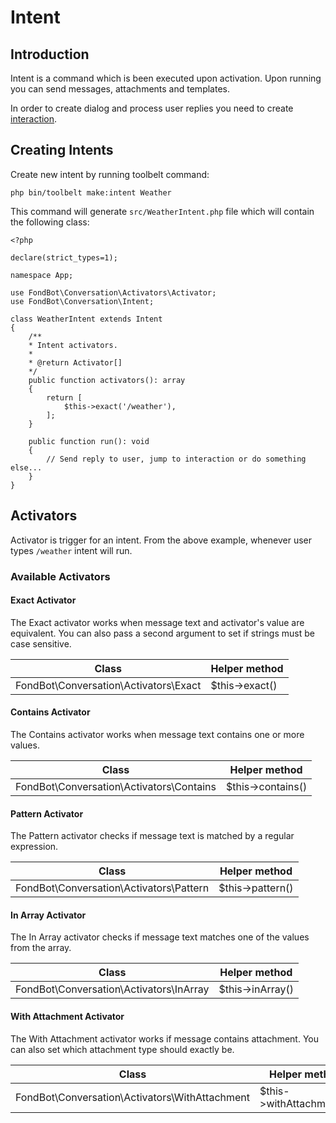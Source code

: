 # Intent

## Introduction
Intent is a command which is been executed upon activation.
Upon running you can send messages, attachments and templates.

In order to create dialog and process user replies you need to create [interaction](/interactions).

## Creating Intents

Create new intent by running toolbelt command:

    php bin/toolbelt make:intent Weather

This command will generate `src/WeatherIntent.php` file which will contain the following class:

    <?php

    declare(strict_types=1);

    namespace App;

    use FondBot\Conversation\Activators\Activator;
    use FondBot\Conversation\Intent;

    class WeatherIntent extends Intent
    {
        /**
        * Intent activators.
        *
        * @return Activator[]
        */
        public function activators(): array
        {
            return [
                $this->exact('/weather'),
            ];
        }

        public function run(): void
        {
            // Send reply to user, jump to interaction or do something else...
        }
    }


## Activators

Activator is trigger for an intent. From the above example, whenever user types `/weather` intent will run.

### Available Activators

#### Exact Activator

The Exact activator works when message text and activator's value are equivalent. You can also pass a second argument to set if strings must be case sensitive.

| Class                                 | Helper method  |
|---------------------------------------|----------------|
| FondBot\Conversation\Activators\Exact | $this->exact() |

#### Contains Activator

The Contains activator works when message text contains one or more values.

| Class                                    | Helper method     |
|------------------------------------------|-------------------|
| FondBot\Conversation\Activators\Contains | $this->contains() |

#### Pattern Activator

The Pattern activator checks if message text is matched by a regular expression.

| Class                                   | Helper method    |
|-----------------------------------------|------------------|
| FondBot\Conversation\Activators\Pattern | $this->pattern() |

#### In Array Activator

The In Array activator checks if message text matches one of the values from the array.

| Class                                   | Helper method    |
|-----------------------------------------|------------------|
| FondBot\Conversation\Activators\InArray | $this->inArray() |

#### With Attachment Activator

The With Attachment activator works if message contains attachment. You can also set which attachment type should exactly be.

| Class                                          | Helper method           |
|------------------------------------------------|-------------------------|
| FondBot\Conversation\Activators\WithAttachment | $this->withAttachment() |